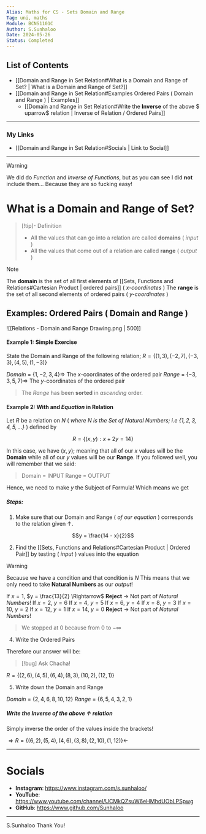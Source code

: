 ```yaml
---
Alias: Maths for CS - Sets Domain and Range
Tag: uni, maths
Module: BCNS1101C
Author: S.Sunhaloo
Date: 2024-05-26
Status: Completed
---
```


## List of Contents

- [[Domain and Range in Set Relation#What is a Domain and Range of Set? | What is a Domain and Range of Set?]]
- [[Domain and Range in Set Relation#Examples Ordered Pairs ( Domain and Range ) | Examples]]
	- [[Domain and Range in Set Relation#Write the **Inverse** of the above $ uparrow$ relation | Inverse of Relation / Ordered Pairs]]

---

### My Links

- [[Domain and Range in Set Relation#Socials | Link to Social]]

---

>[!warning]
>We did do *Function* and *Inverse of Functions*, but as you can see I did **not** include them...
>Because they are so fucking easy!

# What is a Domain and Range of Set?

>[!tip]- Definition
>- All the values that can go into a relation are called **domains** ( *input* )
>- All the values that come out of a relation are called **range** ( *output* )

>[!note]
>The **domain** is the set of all first elements of [[Sets, Functions and Relations#Cartesian Product | ordered pairs]] ( *$x$-coordinates* )
>The **range** is the set of all second elements of ordered pairs ( *$y$-coordinates* )

## Examples: Ordered Pairs ( Domain and Range )

![[Relations - Domain and Range Drawing.png | 500]]

#### Example 1: Simple Exercise

State the Domain and Range of the following relation; $R = \{ (1, 3), (-2, 7), (-3, 3), (4, 5), (1, -3) \}$

$Domain \ = \ \{ 1, -2, 3, 4 \} \Rightarrow$ The $x$-coordinates of the ordered pair
$Range \ = \ \{ -3, 3, 5, 7 \} \Rightarrow$ The $y$-coordinates of the ordered pair

>The *Range* has been **sorted** in *ascending* order.

#### Example 2: With and *Equation* in Relation

Let $R$ be a relation on $N$ ( *where $N$ is the Set of Natural Numbers; i.e $\{ 1, 2, 3, 4, 5, ... \}$* ) defined by

$$R = \{ (x, y) : x + 2y = 14 \}$$

In this case, we have $(x, y)$; meaning that all of our $x$ values will be the **Domain** while all of our $y$ values will be our **Range**.
If you followed well, you will remember that we said:

>Domain = INPUT
>Range = OUTPUT

Hence, we need to make $y$ the Subject of Formula! Which means we get

##### Steps:

1. Make sure that our Domain and Range ( *of our equation* ) corresponds to the relation given $\uparrow$.

$$y = \frac{14 - x}{2}$$

2. Find the [[Sets, Functions and Relations#Cartesian Product | Ordered Pair]] by testing ( *input* ) values into the equation

>[!warning]
>Because we have a condition and that condition is $N$
>This means that we only need to take **Natural Numbers** as our *output*!

If $x = 1$, $y = \frac{13}{2} \Rightarrow$ **Reject** $\rightarrow$ Not part of *Natural Numbers*!
If $x = 2$, $y = 6$
If $x = 4$, $y = 5$
If $x = 6$, $y = 4$
If $x = 8$, $y = 3$
If $x = 10$, $y = 2$
If $x = 12$, $y = 1$
If $x = 14$, $y = 0$ **Reject** $\rightarrow$ Not part of *Natural Numbers*!

>We stopped at 0 because from $0$ to $-\infty$

4. Write the Ordered Pairs

Therefore our answer will be:

>[!bug] Ask Chacha!

$R = \{ (2, 6), (4, 5), (6, 4), (8, 3), (10, 2), (12, 1) \}$

5. Write down the Domain and Range

$Domain \ = \ \{2, 4, 6, 8, 10, 12 \}$
$Range \ = \ \{6, 5, 4, 3, 2, 1 \}$

##### Write the **Inverse** of the above $\uparrow$ relation

Simply inverse the order of the values inside the brackets!

$\Rightarrow  R = \{ (6, 2), (5, 4), (4, 6), (3, 8), (2, 10), (1, 12) \} \leftarrow$

---

# Socials

- **Instagram**: https://www.instagram.com/s.sunhaloo/
- **YouTube**: https://www.youtube.com/channel/UCMkQZsuW6eHMhdUObLPSpwg
- **GitHub**: https://www.github.com/Sunhaloo

---

S.Sunhaloo
Thank You!